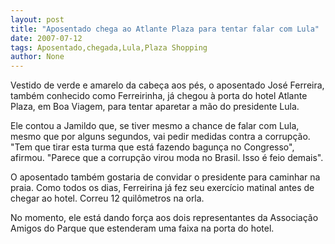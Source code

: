 ```yaml
---
layout: post
title: "Aposentado chega ao Atlante Plaza para tentar falar com Lula"
date: 2007-07-12
tags: Aposentado,chegada,Lula,Plaza Shopping
author: None
---
```

Vestido de verde e amarelo da cabe&ccedil;a aos p&eacute;s, o aposentado Jos&eacute; Ferreira, tamb&eacute;m conhecido como Ferreirinha, j&aacute; chegou &agrave; porta do hotel Atlante Plaza, em Boa Viagem, para tentar aparetar a m&atilde;o do presidente Lula. 

Ele contou a Jamildo que, se tiver mesmo a chance de falar com Lula, mesmo que por alguns segundos, vai pedir medidas contra a corrup&ccedil;&atilde;o. &quot;Tem que tirar esta turma que est&aacute; fazendo bagun&ccedil;a no Congresso&quot;, afirmou. &quot;Parece que a corrup&ccedil;&atilde;o virou moda no Brasil. Isso &eacute; feio demais&quot;. 

O aposentado tamb&eacute;m gostaria de convidar o presidente para caminhar na praia. Como todos os dias, Ferreirina j&aacute; fez seu exerc&iacute;cio matinal antes de chegar ao hotel. Correu 12 
quil&ocirc;metros na orla. 

No momento, ele est&aacute; dando for&ccedil;a aos dois representantes da Associa&ccedil;&atilde;o Amigos do Parque que estenderam uma faixa na porta do hotel. 